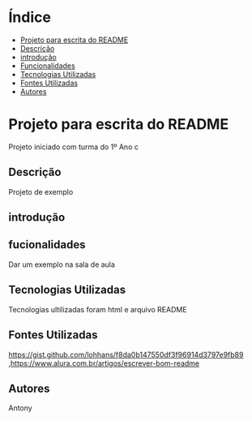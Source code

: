 # Índice 

* [Projeto para escrita do README](#projeto-para-escrita-do-readme)
* [Descrição](#descrição)
* [introdução](#introdução)
* [Funcionalidades](#fucionalidades)
* [Tecnologias Utilizadas](#fontes-utilizadas)
* [Fontes Utilizadas](#fontes-utilizadas)
* [Autores](#autores)
# Projeto para escrita do README

Projeto iniciado com turma do 1º Ano c
## Descrição
Projeto de exemplo
## introdução 

## fucionalidades
 Dar um exemplo na sala de aula
## Tecnologias Utilizadas
Tecnologias ultilizadas foram html e arquivo README
## Fontes Utilizadas 
https://gist.github.com/lohhans/f8da0b147550df3f96914d3797e9fb89 ,https://www.alura.com.br/artigos/escrever-bom-readme
## Autores
Antony